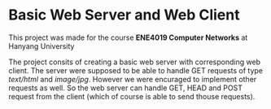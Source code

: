 # Basic Web Server and Web Client
This project was made for the course **ENE4019 Computer Networks** at Hanyang University

The project consits of creating a basic web server with corresponding web client. The server were supposed to be able to handle GET requests of type *text/html* and *image/jpg*. However we were encuraged to implement other requests as well. So the web server can handle GET, HEAD and POST request from the client (which of course is able to send thouse requests).
